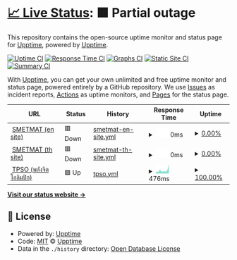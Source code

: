 # [📈 Live Status](https://smetmat.github.io/monitor-system/): <!--live status--> **🟧 Partial outage**

This repository contains the open-source uptime monitor and status page for [Upptime](https://upptime.js.org), powered by [Upptime](https://github.com/upptime/upptime).

[![Uptime CI](https://github.com/SMETMAT/uptime/workflows/Uptime%20CI/badge.svg)](https://github.com/SMETMAT/uptime/actions?query=workflow%3A%22Uptime+CI%22)
[![Response Time CI](https://github.com/SMETMAT/uptime/workflows/Response%20Time%20CI/badge.svg)](https://github.com/SMETMAT/uptime/actions?query=workflow%3A%22Response+Time+CI%22)
[![Graphs CI](https://github.com/SMETMAT/uptime/workflows/Graphs%20CI/badge.svg)](https://github.com/SMETMAT/uptime/actions?query=workflow%3A%22Graphs+CI%22)
[![Static Site CI](https://github.com/SMETMAT/uptime/workflows/Static%20Site%20CI/badge.svg)](https://github.com/SMETMAT/uptime/actions?query=workflow%3A%22Static+Site+CI%22)
[![Summary CI](https://github.com/SMETMAT/uptime/workflows/Summary%20CI/badge.svg)](https://github.com/SMETMAT/uptime/actions?query=workflow%3A%22Summary+CI%22)

With [Upptime](https://upptime.js.org), you can get your own unlimited and free uptime monitor and status page, powered entirely by a GitHub repository. We use [Issues](https://github.com/upptime/upptime/issues) as incident reports, [Actions](https://github.com/SMETMAT/uptime/actions) as uptime monitors, and [Pages](https://upptime.github.io/upptime) for the status page.

<!--start: status pages-->
<!-- This summary is generated by Upptime (https://github.com/upptime/upptime) -->
<!-- Do not edit this manually, your changes will be overwritten -->
<!-- prettier-ignore -->
| URL | Status | History | Response Time | Uptime |
| --- | ------ | ------- | ------------- | ------ |
| <img alt="" src="https://favicons.githubusercontent.com/www.smetmat.cf" height="13"> [SMETMAT (en site)](https://www.smetmat.cf) | 🟥 Down | [smetmat-en-site.yml](https://github.com/SMETMAT/monitor-system/commits/HEAD/history/smetmat-en-site.yml) | <details><summary><img alt="Response time graph" src="./graphs/smetmat-en-site/response-time-week.png" height="20"> 0ms</summary><br><a href="https://monitor.smetmat.cf/history/smetmat-en-site"><img alt="Response time 0" src="https://img.shields.io/endpoint?url=https%3A%2F%2Fraw.githubusercontent.com%2FSMETMAT%2Fmonitor-system%2FHEAD%2Fapi%2Fsmetmat-en-site%2Fresponse-time.json"></a><br><a href="https://monitor.smetmat.cf/history/smetmat-en-site"><img alt="24-hour response time 0" src="https://img.shields.io/endpoint?url=https%3A%2F%2Fraw.githubusercontent.com%2FSMETMAT%2Fmonitor-system%2FHEAD%2Fapi%2Fsmetmat-en-site%2Fresponse-time-day.json"></a><br><a href="https://monitor.smetmat.cf/history/smetmat-en-site"><img alt="7-day response time 0" src="https://img.shields.io/endpoint?url=https%3A%2F%2Fraw.githubusercontent.com%2FSMETMAT%2Fmonitor-system%2FHEAD%2Fapi%2Fsmetmat-en-site%2Fresponse-time-week.json"></a><br><a href="https://monitor.smetmat.cf/history/smetmat-en-site"><img alt="30-day response time 0" src="https://img.shields.io/endpoint?url=https%3A%2F%2Fraw.githubusercontent.com%2FSMETMAT%2Fmonitor-system%2FHEAD%2Fapi%2Fsmetmat-en-site%2Fresponse-time-month.json"></a><br><a href="https://monitor.smetmat.cf/history/smetmat-en-site"><img alt="1-year response time 0" src="https://img.shields.io/endpoint?url=https%3A%2F%2Fraw.githubusercontent.com%2FSMETMAT%2Fmonitor-system%2FHEAD%2Fapi%2Fsmetmat-en-site%2Fresponse-time-year.json"></a></details> | <details><summary><a href="https://monitor.smetmat.cf/history/smetmat-en-site">0.00%</a></summary><a href="https://monitor.smetmat.cf/history/smetmat-en-site"><img alt="All-time uptime 0.00%" src="https://img.shields.io/endpoint?url=https%3A%2F%2Fraw.githubusercontent.com%2FSMETMAT%2Fmonitor-system%2FHEAD%2Fapi%2Fsmetmat-en-site%2Fuptime.json"></a><br><a href="https://monitor.smetmat.cf/history/smetmat-en-site"><img alt="24-hour uptime 0.00%" src="https://img.shields.io/endpoint?url=https%3A%2F%2Fraw.githubusercontent.com%2FSMETMAT%2Fmonitor-system%2FHEAD%2Fapi%2Fsmetmat-en-site%2Fuptime-day.json"></a><br><a href="https://monitor.smetmat.cf/history/smetmat-en-site"><img alt="7-day uptime 0.00%" src="https://img.shields.io/endpoint?url=https%3A%2F%2Fraw.githubusercontent.com%2FSMETMAT%2Fmonitor-system%2FHEAD%2Fapi%2Fsmetmat-en-site%2Fuptime-week.json"></a><br><a href="https://monitor.smetmat.cf/history/smetmat-en-site"><img alt="30-day uptime 0.00%" src="https://img.shields.io/endpoint?url=https%3A%2F%2Fraw.githubusercontent.com%2FSMETMAT%2Fmonitor-system%2FHEAD%2Fapi%2Fsmetmat-en-site%2Fuptime-month.json"></a><br><a href="https://monitor.smetmat.cf/history/smetmat-en-site"><img alt="1-year uptime 0.00%" src="https://img.shields.io/endpoint?url=https%3A%2F%2Fraw.githubusercontent.com%2FSMETMAT%2Fmonitor-system%2FHEAD%2Fapi%2Fsmetmat-en-site%2Fuptime-year.json"></a></details>
| <img alt="" src="https://favicons.githubusercontent.com/xn--12c8b2ayn.cf" height="13"> [SMETMAT (th site)](https://xn--12c8b2ayn.cf/) | 🟥 Down | [smetmat-th-site.yml](https://github.com/SMETMAT/monitor-system/commits/HEAD/history/smetmat-th-site.yml) | <details><summary><img alt="Response time graph" src="./graphs/smetmat-th-site/response-time-week.png" height="20"> 0ms</summary><br><a href="https://monitor.smetmat.cf/history/smetmat-th-site"><img alt="Response time 0" src="https://img.shields.io/endpoint?url=https%3A%2F%2Fraw.githubusercontent.com%2FSMETMAT%2Fmonitor-system%2FHEAD%2Fapi%2Fsmetmat-th-site%2Fresponse-time.json"></a><br><a href="https://monitor.smetmat.cf/history/smetmat-th-site"><img alt="24-hour response time 0" src="https://img.shields.io/endpoint?url=https%3A%2F%2Fraw.githubusercontent.com%2FSMETMAT%2Fmonitor-system%2FHEAD%2Fapi%2Fsmetmat-th-site%2Fresponse-time-day.json"></a><br><a href="https://monitor.smetmat.cf/history/smetmat-th-site"><img alt="7-day response time 0" src="https://img.shields.io/endpoint?url=https%3A%2F%2Fraw.githubusercontent.com%2FSMETMAT%2Fmonitor-system%2FHEAD%2Fapi%2Fsmetmat-th-site%2Fresponse-time-week.json"></a><br><a href="https://monitor.smetmat.cf/history/smetmat-th-site"><img alt="30-day response time 0" src="https://img.shields.io/endpoint?url=https%3A%2F%2Fraw.githubusercontent.com%2FSMETMAT%2Fmonitor-system%2FHEAD%2Fapi%2Fsmetmat-th-site%2Fresponse-time-month.json"></a><br><a href="https://monitor.smetmat.cf/history/smetmat-th-site"><img alt="1-year response time 0" src="https://img.shields.io/endpoint?url=https%3A%2F%2Fraw.githubusercontent.com%2FSMETMAT%2Fmonitor-system%2FHEAD%2Fapi%2Fsmetmat-th-site%2Fresponse-time-year.json"></a></details> | <details><summary><a href="https://monitor.smetmat.cf/history/smetmat-th-site">0.00%</a></summary><a href="https://monitor.smetmat.cf/history/smetmat-th-site"><img alt="All-time uptime 0.00%" src="https://img.shields.io/endpoint?url=https%3A%2F%2Fraw.githubusercontent.com%2FSMETMAT%2Fmonitor-system%2FHEAD%2Fapi%2Fsmetmat-th-site%2Fuptime.json"></a><br><a href="https://monitor.smetmat.cf/history/smetmat-th-site"><img alt="24-hour uptime 0.00%" src="https://img.shields.io/endpoint?url=https%3A%2F%2Fraw.githubusercontent.com%2FSMETMAT%2Fmonitor-system%2FHEAD%2Fapi%2Fsmetmat-th-site%2Fuptime-day.json"></a><br><a href="https://monitor.smetmat.cf/history/smetmat-th-site"><img alt="7-day uptime 0.00%" src="https://img.shields.io/endpoint?url=https%3A%2F%2Fraw.githubusercontent.com%2FSMETMAT%2Fmonitor-system%2FHEAD%2Fapi%2Fsmetmat-th-site%2Fuptime-week.json"></a><br><a href="https://monitor.smetmat.cf/history/smetmat-th-site"><img alt="30-day uptime 0.00%" src="https://img.shields.io/endpoint?url=https%3A%2F%2Fraw.githubusercontent.com%2FSMETMAT%2Fmonitor-system%2FHEAD%2Fapi%2Fsmetmat-th-site%2Fuptime-month.json"></a><br><a href="https://monitor.smetmat.cf/history/smetmat-th-site"><img alt="1-year uptime 0.00%" src="https://img.shields.io/endpoint?url=https%3A%2F%2Fraw.githubusercontent.com%2FSMETMAT%2Fmonitor-system%2FHEAD%2Fapi%2Fsmetmat-th-site%2Fuptime-year.json"></a></details>
| <img alt="" src="https://favicons.githubusercontent.com/tpso.memewithyasart.ml" height="13"> [TPSO (พลังจิตโอลิมปิก)](https://tpso.memewithyasart.ml/) | 🟩 Up | [tpso.yml](https://github.com/SMETMAT/monitor-system/commits/HEAD/history/tpso.yml) | <details><summary><img alt="Response time graph" src="./graphs/tpso/response-time-week.png" height="20"> 476ms</summary><br><a href="https://monitor.smetmat.cf/history/tpso"><img alt="Response time 579" src="https://img.shields.io/endpoint?url=https%3A%2F%2Fraw.githubusercontent.com%2FSMETMAT%2Fmonitor-system%2FHEAD%2Fapi%2Ftpso%2Fresponse-time.json"></a><br><a href="https://monitor.smetmat.cf/history/tpso"><img alt="24-hour response time 1392" src="https://img.shields.io/endpoint?url=https%3A%2F%2Fraw.githubusercontent.com%2FSMETMAT%2Fmonitor-system%2FHEAD%2Fapi%2Ftpso%2Fresponse-time-day.json"></a><br><a href="https://monitor.smetmat.cf/history/tpso"><img alt="7-day response time 476" src="https://img.shields.io/endpoint?url=https%3A%2F%2Fraw.githubusercontent.com%2FSMETMAT%2Fmonitor-system%2FHEAD%2Fapi%2Ftpso%2Fresponse-time-week.json"></a><br><a href="https://monitor.smetmat.cf/history/tpso"><img alt="30-day response time 569" src="https://img.shields.io/endpoint?url=https%3A%2F%2Fraw.githubusercontent.com%2FSMETMAT%2Fmonitor-system%2FHEAD%2Fapi%2Ftpso%2Fresponse-time-month.json"></a><br><a href="https://monitor.smetmat.cf/history/tpso"><img alt="1-year response time 579" src="https://img.shields.io/endpoint?url=https%3A%2F%2Fraw.githubusercontent.com%2FSMETMAT%2Fmonitor-system%2FHEAD%2Fapi%2Ftpso%2Fresponse-time-year.json"></a></details> | <details><summary><a href="https://monitor.smetmat.cf/history/tpso">100.00%</a></summary><a href="https://monitor.smetmat.cf/history/tpso"><img alt="All-time uptime 99.93%" src="https://img.shields.io/endpoint?url=https%3A%2F%2Fraw.githubusercontent.com%2FSMETMAT%2Fmonitor-system%2FHEAD%2Fapi%2Ftpso%2Fuptime.json"></a><br><a href="https://monitor.smetmat.cf/history/tpso"><img alt="24-hour uptime 100.00%" src="https://img.shields.io/endpoint?url=https%3A%2F%2Fraw.githubusercontent.com%2FSMETMAT%2Fmonitor-system%2FHEAD%2Fapi%2Ftpso%2Fuptime-day.json"></a><br><a href="https://monitor.smetmat.cf/history/tpso"><img alt="7-day uptime 100.00%" src="https://img.shields.io/endpoint?url=https%3A%2F%2Fraw.githubusercontent.com%2FSMETMAT%2Fmonitor-system%2FHEAD%2Fapi%2Ftpso%2Fuptime-week.json"></a><br><a href="https://monitor.smetmat.cf/history/tpso"><img alt="30-day uptime 100.00%" src="https://img.shields.io/endpoint?url=https%3A%2F%2Fraw.githubusercontent.com%2FSMETMAT%2Fmonitor-system%2FHEAD%2Fapi%2Ftpso%2Fuptime-month.json"></a><br><a href="https://monitor.smetmat.cf/history/tpso"><img alt="1-year uptime 99.93%" src="https://img.shields.io/endpoint?url=https%3A%2F%2Fraw.githubusercontent.com%2FSMETMAT%2Fmonitor-system%2FHEAD%2Fapi%2Ftpso%2Fuptime-year.json"></a></details>

<!--end: status pages-->

[**Visit our status website →**](https://smetmat.github.io/monitor-system/)

## 📄 License

- Powered by: [Upptime](https://github.com/upptime/upptime)
- Code: [MIT](./LICENSE) © [Upptime](https://upptime.js.org)
- Data in the `./history` directory: [Open Database License](https://opendatacommons.org/licenses/odbl/1-0/)
